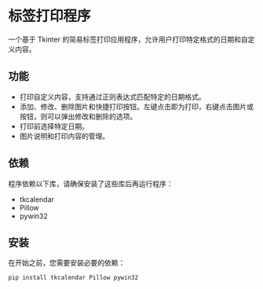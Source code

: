 # 标签打印程序

一个基于 Tkinter 的简易标签打印应用程序，允许用户打印特定格式的日期和自定义内容。

## 功能

- 打印自定义内容，支持通过正则表达式匹配特定的日期格式。
- 添加、修改、删除图片和快捷打印按钮。左键点击即为打印，右键点击图片或按钮，则可以弹出修改和删除的选项。
- 打印前选择特定日期。
- 图片说明和打印内容的管理。

## 依赖

程序依赖以下库，请确保安装了这些库后再运行程序：

- tkcalendar
- Pillow
- pywin32

## 安装

在开始之前，您需要安装必要的依赖：

```shell
pip install tkcalendar Pillow pywin32
